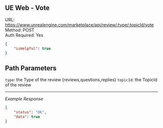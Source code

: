 ## UE Web - Vote

URL: https://www.unrealengine.com/marketplace/api/review/:type/:topicId/vote \
Method: POST \
Auth Required: Yes

```json
{
    "isHelpful": true
}
```

## Path Parameters

`type`: the Type of the review (reviews,questions,replies)
`topicId`: the TopicId of the review

---

_Example Response_

```json
{
    "status": "OK",
    "data": true
}
```